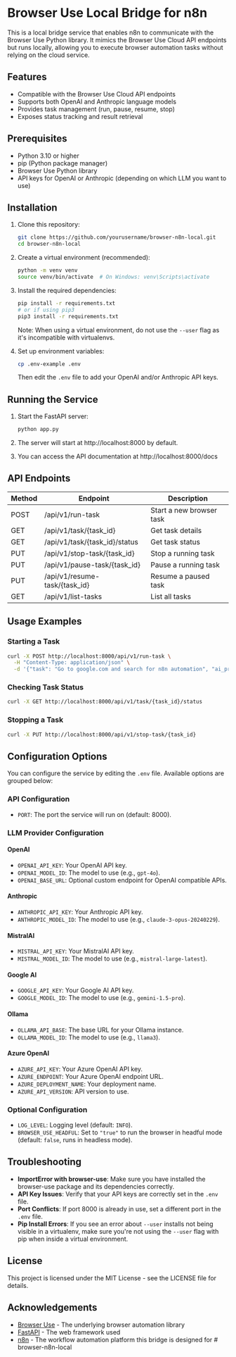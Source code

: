 # Browser Use Local Bridge for n8n

This is a local bridge service that enables n8n to communicate with the Browser Use Python library. It mimics the Browser Use Cloud API endpoints but runs locally, allowing you to execute browser automation tasks without relying on the cloud service.

## Features

- Compatible with the Browser Use Cloud API endpoints
- Supports both OpenAI and Anthropic language models
- Provides task management (run, pause, resume, stop)
- Exposes status tracking and result retrieval

## Prerequisites

- Python 3.10 or higher
- pip (Python package manager)
- Browser Use Python library
- API keys for OpenAI or Anthropic (depending on which LLM you want to use)

## Installation

1. Clone this repository:
   ```bash
   git clone https://github.com/yourusername/browser-n8n-local.git
   cd browser-n8n-local
   ```

2. Create a virtual environment (recommended):
   ```bash
   python -m venv venv
   source venv/bin/activate  # On Windows: venv\Scripts\activate
   ```

3. Install the required dependencies:
   ```bash
   pip install -r requirements.txt
   # or if using pip3
   pip3 install -r requirements.txt
   ```
   Note: When using a virtual environment, do not use the `--user` flag as it's incompatible with virtualenvs.

4. Set up environment variables:
   ```bash
   cp .env-example .env
   ```
   Then edit the `.env` file to add your OpenAI and/or Anthropic API keys.

## Running the Service

1. Start the FastAPI server:
   ```bash
   python app.py
   ```

2. The server will start at http://localhost:8000 by default.

3. You can access the API documentation at http://localhost:8000/docs

## API Endpoints

| Method | Endpoint                      | Description                  |
|--------|-------------------------------|------------------------------|
| POST   | /api/v1/run-task              | Start a new browser task     |
| GET    | /api/v1/task/{task_id}        | Get task details             |
| GET    | /api/v1/task/{task_id}/status | Get task status              |
| PUT    | /api/v1/stop-task/{task_id}   | Stop a running task          |
| PUT    | /api/v1/pause-task/{task_id}  | Pause a running task         |
| PUT    | /api/v1/resume-task/{task_id} | Resume a paused task         |
| GET    | /api/v1/list-tasks            | List all tasks               |

## Usage Examples

### Starting a Task

```bash
curl -X POST http://localhost:8000/api/v1/run-task \
  -H "Content-Type: application/json" \
  -d '{"task": "Go to google.com and search for n8n automation", "ai_provider": "openai"}'
```

### Checking Task Status

```bash
curl -X GET http://localhost:8000/api/v1/task/{task_id}/status
```

### Stopping a Task

```bash
curl -X PUT http://localhost:8000/api/v1/stop-task/{task_id}
```

## Configuration Options

You can configure the service by editing the `.env` file.  Available options are grouped below:

### API Configuration

- `PORT`: The port the service will run on (default: 8000).

### LLM Provider Configuration

#### OpenAI

- `OPENAI_API_KEY`: Your OpenAI API key.
- `OPENAI_MODEL_ID`: The model to use (e.g., `gpt-4o`).
- `OPENAI_BASE_URL`: Optional custom endpoint for OpenAI compatible APIs.

#### Anthropic

- `ANTHROPIC_API_KEY`: Your Anthropic API key.
- `ANTHROPIC_MODEL_ID`: The model to use (e.g., `claude-3-opus-20240229`).

#### MistralAI

- `MISTRAL_API_KEY`: Your MistralAI API key.
- `MISTRAL_MODEL_ID`: The model to use (e.g., `mistral-large-latest`).

#### Google AI

- `GOOGLE_API_KEY`: Your Google AI API key.
- `GOOGLE_MODEL_ID`: The model to use (e.g., `gemini-1.5-pro`).

#### Ollama

- `OLLAMA_API_BASE`: The base URL for your Ollama instance.
- `OLLAMA_MODEL_ID`: The model to use (e.g., `llama3`).

#### Azure OpenAI

- `AZURE_API_KEY`: Your Azure OpenAI API key.
- `AZURE_ENDPOINT`: Your Azure OpenAI endpoint URL.
- `AZURE_DEPLOYMENT_NAME`: Your deployment name.
- `AZURE_API_VERSION`: API version to use.

### Optional Configuration

- `LOG_LEVEL`: Logging level (default: `INFO`).
- `BROWSER_USE_HEADFUL`: Set to `"true"` to run the browser in headful mode (default: `false`, runs in headless mode).

## Troubleshooting

- **ImportError with browser-use**: Make sure you have installed the browser-use package and its dependencies correctly.
- **API Key Issues**: Verify that your API keys are correctly set in the `.env` file.
- **Port Conflicts**: If port 8000 is already in use, set a different port in the `.env` file.
- **Pip Install Errors**: If you see an error about `--user` installs not being visible in a virtualenv, make sure you're not using the `--user` flag with pip when inside a virtual environment.

## License

This project is licensed under the MIT License - see the LICENSE file for details.

## Acknowledgements

- [Browser Use](https://github.com/browser-use/browser-use) - The underlying browser automation library
- [FastAPI](https://fastapi.tiangolo.com/) - The web framework used
- [n8n](https://n8n.io/) - The workflow automation platform this bridge is designed for # browser-n8n-local
